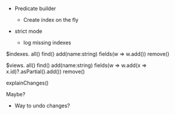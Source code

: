 - Predicate builder
    - Create index on the fly

- strict mode
    - log missing indexes



$indexes.
    all()
    find()
    add(name:string)
        fields(w => w.add())
    remove()

$views.
    all()
    find()
    add(name:string)
        fields(w => w.add(x => x.id)?.asPartial().add())
    remove()

explainChanges()



Maybe?
- Way to undo changes?